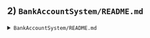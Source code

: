 ## **2) `BankAccountSystem/README.md`**

<details>
<summary><code>BankAccountSystem/README.md</code></summary>

```markdown
# Bank Account System (C++)

A basic C++ program demonstrating:

- **Encapsulation** via classes
- **Inheritance** (Savings vs. Checking accounts)
- **Polymorphism** (virtual methods like `withdraw`)
- **Transaction Logging** (deposit, withdrawal history)

## Building & Running

1. Ensure you have a C++17+ compiler.
2. Compile:
   ```bash
   g++ BankAccountSystem.cpp -o bank_system -std=c++17
Run:
./bank_system
You’ll see a menu-driven interface where you can create accounts, deposit/withdraw, view balances, etc.

Folder Contents
BankAccountSystem.cpp: main C++ source code.
requirements.txt: contains the minimal compiler/toolchain requirements.
Possible Enhancements
Add file-based persistence.
Implement additional account types or user interfaces.
Enjoy exploring OOP in C++!